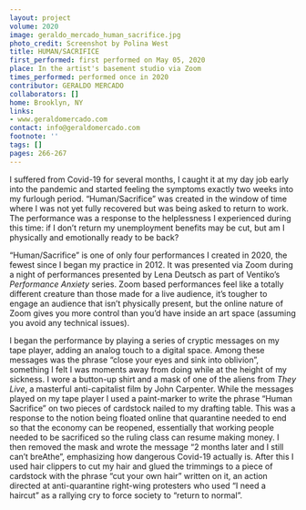 ```yaml
---
layout: project
volume: 2020
image: geraldo_mercado_human_sacrifice.jpg
photo_credit: Screenshot by Polina West
title: HUMAN/SACRIFICE
first_performed: first performed on May 05, 2020
place: In the artist's basement studio via Zoom
times_performed: performed once in 2020
contributor: GERALDO MERCADO
collaborators: []
home: Brooklyn, NY
links:
- www.geraldomercado.com
contact: info@geraldomercado.com
footnote: ''
tags: []
pages: 266-267
---
```




I suffered from Covid-19 for several months, I caught it at my day job early into the pandemic and started feeling the symptoms exactly two weeks into my furlough period. “Human/Sacrifice” was created in the window of time where I was not yet fully recovered but was being asked to return to work. The performance was a response to the helplessness I experienced during this time: if I don’t return my unemployment benefits may be cut, but am I physically and emotionally ready to be back?

“Human/Sacrifice” is one of only four performances I created in 2020, the fewest since I began my practice in 2012. It was presented via Zoom during a night of performances presented by Lena Deutsch as part of Ventiko’s _Performance Anxiety_ series. Zoom based performances feel like a totally different creature than those made for a live audience, it’s tougher to engage an audience that isn’t physically present, but the online nature of Zoom gives you more control than you’d have inside an art space (assuming you avoid any technical issues).

I began the performance by playing a series of cryptic messages on my tape player, adding an analog touch to a digital space. Among these messages was the phrase “close your eyes and sink into oblivion”, something I felt I was moments away from doing while at the height of my sickness. I wore a button-up shirt and a mask of one of the aliens from _They Live_, a masterful anti-capitalist film by John Carpenter. While the messages played on my tape player I used a paint-marker to write the phrase “Human Sacrifice” on two pieces of cardstock nailed to my drafting table. This was a response to the notion being floated online that quarantine needed to end so that the economy can be reopened, essentially that working people needed to be sacrificed so the ruling class can resume making money. I then removed the mask and wrote the message “2 months later and I still can’t breAthe”, emphasizing how dangerous Covid-19 actually is. After this I used hair clippers to cut my hair and glued the trimmings to a piece of cardstock with the phrase “cut your own hair” written on it, an action directed at anti-quarantine right-wing protesters who used “I need a haircut” as a rallying cry to force society to “return to normal”.
